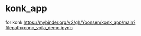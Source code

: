# konk_app
 for konk
https://mybinder.org/v2/gh/Yoonsen/konk_app/main?filepath=conc_voila_demo.ipynb
